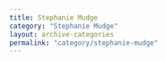 ```yaml
---
title: Stephanie Mudge
category: "Stephanie Mudge"
layout: archive-categories
permalink: "category/stephanie-mudge"
---
```

